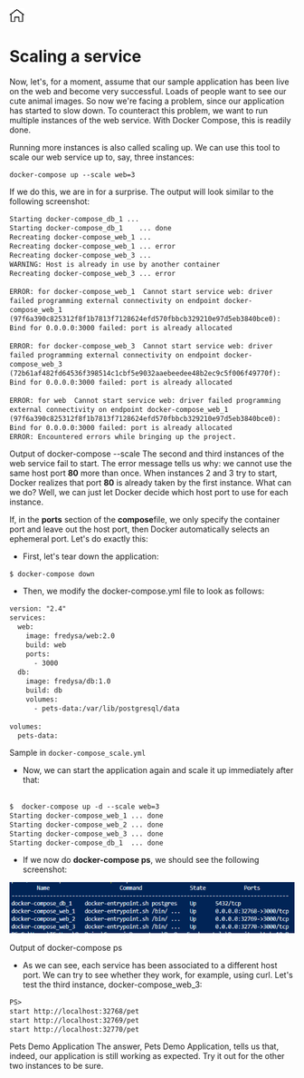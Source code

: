 [![Home](../../img/home.png)](../M-08/README.md)
# Scaling a service

Now, let's, for a moment, assume that our sample application has been live on the web and become very successful. Loads of people want to see our cute animal images. So now we're facing a problem, since our application has started to slow down. To counteract this problem, we want to run multiple instances of the web service. With Docker Compose, this is readily done.

Running more instances is also called scaling up. We can use this tool to scale our web service up to, say, three instances:

```
docker-compose up --scale web=3
```
If we do this, we are in for a surprise. The output will look similar to the following screenshot:

```
Starting docker-compose_db_1 ...
Starting docker-compose_db_1    ... done
Recreating docker-compose_web_1 ...
Recreating docker-compose_web_1 ... error
Recreating docker-compose_web_3 ...
WARNING: Host is already in use by another container
Recreating docker-compose_web_3 ... error

ERROR: for docker-compose_web_1  Cannot start service web: driver failed programming external connectivity on endpoint docker-compose_web_1 (97f6a390c825312f8f1b7813f7128624efd570fbbcb329210e97d5eb3840bce0): Bind for 0.0.0.0:3000 failed: port is already allocated

ERROR: for docker-compose_web_3  Cannot start service web: driver failed programming external connectivity on endpoint docker-compose_web_3 (72b61af482fd64536f398514c1cbf5e9032aaebeedee48b2ec9c5f006f49770f): Bind for 0.0.0.0:3000 failed: port is already allocated

ERROR: for web  Cannot start service web: driver failed programming external connectivity on endpoint docker-compose_web_1 (97f6a390c825312f8f1b7813f7128624efd570fbbcb329210e97d5eb3840bce0): Bind for 0.0.0.0:3000 failed: port is already allocated
ERROR: Encountered errors while bringing up the project.
```

Output of docker-compose --scale
The second and third instances of the web service fail to start. The error message tells us why: we cannot use the same host port **80** more than once. When instances 2 and 3 try to start, Docker realizes that port **80** is already taken by the first instance. What can we do? Well, we can just let Docker decide which host port to use for each instance.

If, in the **ports** section of the **compose**file, we only specify the container port and leave out the host port, then Docker automatically selects an ephemeral port. Let's do exactly this:

- First, let's tear down the application:

```
$ docker-compose down
```
- Then, we modify the docker-compose.yml file to look as follows:

```
version: "2.4"
services:
  web:
    image: fredysa/web:2.0
    build: web
    ports:
      - 3000
  db:
    image: fredysa/db:1.0
    build: db
    volumes:
      - pets-data:/var/lib/postgresql/data

volumes:
  pets-data:
```
Sample in `docker-compose_scale.yml`

- Now, we can start the application again and scale it up immediately after that: 

```

$  docker-compose up -d --scale web=3
Starting docker-compose_web_1 ... done
Starting docker-compose_web_2 ... done
Starting docker-compose_web_3 ... done
Starting docker-compose_db_1  ... done
```
- If we now do **docker-compose ps**, we should see the following screenshot:

![ams](./img/l10_ams8.png)

Output of docker-compose ps

- As we can see, each service has been associated to a different host port. We can try to see whether they work, for example, using curl. Let's test the third instance, docker-compose_web_3:


```
PS>
start http://localhost:32768/pet
start http://localhost:32769/pet
start http://localhost:32770/pet
```

Pets Demo Application
The answer, Pets Demo Application, tells us that, indeed, our application is still working as expected. Try it out for the other two instances to be sure.

